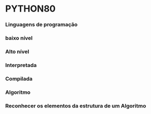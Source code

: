 # PYTHON80

### Linguagens de programação
### baixo nível
### Alto nível
### Interpretada
### Compilada


### Algoritmo
### Reconhecer os elementos da estrutura de um Algoritmo
